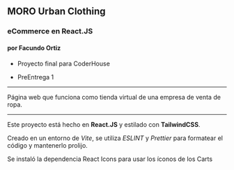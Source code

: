 ## MORO Urban Clothing

### eCommerce en React.JS

#### por Facundo Ortiz

- Proyecto final para CoderHouse

- PreEntrega 1

---

Página web que funciona como tienda virtual de una empresa de venta de ropa.

---

Este proyecto está hecho en **React.JS** y estilado con **TailwindCSS**.

Creado en un entorno de _Vite_, se utiliza _ESLINT_ y _Prettier_ para formatear el código y mantenerlo prolijo.

Se instaló la dependencia React Icons para usar los íconos de los Carts
